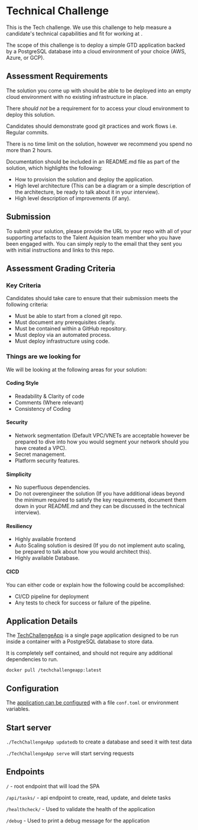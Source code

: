 # Technical Challenge

This is the  Tech challenge. We use this challenge to help measure a candidate's technical capabilities and fit for working at .

The scope of this challenge is to deploy a simple GTD application backed by a PostgreSQL database into a cloud environment of your choice (AWS, Azure, or GCP).

## Assessment Requirements

The solution you come up with should be able to be deployed into an empty cloud environment with no existing infrastructure in place.

There _should not_ be a requirement for  to access your cloud environment to deploy this solution.

Candidates should demonstrate good git practices and work flows i.e. Regular commits.

There is no time limit on the solution, however we recommend you spend no more than 2 hours.

Documentation should be included in an README.md file as part of the solution, which highlights the following:

- How to provision the solution and deploy the application.
- High level architecture (This can be a diagram or a simple description of the architecture, be ready to talk about it in your interview).
- High level description of improvements (if any).

## Submission

To submit your solution, please provide the URL to your repo with all of your supporting artefacts to the  Talent Aquision team member who you have been engaged with. You can simply reply to the email that they sent you with initial instructions and links to this repo.

## Assessment Grading Criteria

### Key Criteria

Candidates should take care to ensure that their submission meets the following criteria:

- Must be able to start from a cloned git repo.
- Must document any prerequisites clearly.
- Must be contained within a GitHub repository.
- Must deploy via an automated process.
- Must deploy infrastructure using code.

### Things are we looking for

We will be looking at the following areas for your solution:

#### Coding Style

- Readability & Clarity of code
- Comments (Where relevant)
- Consistency of Coding

#### Security

- Network segmentation (Default VPC/VNETs are acceptable however be prepared to dive into how you would segment your network should you have created a VPC).
- Secret management.
- Platform security features.

#### Simplicity

- No superfluous dependencies.
- Do not overengineer the solution (If you have additional ideas beyond the minimum required to satisfy the key requirements, document them down in your README.md and they can be discussed in the technical interview).

#### Resiliency

- Highly available frontend
- Auto Scaling solution is desired (If you do not implement auto scaling, be prepared to talk about how you would architect this).
- Highly available Database.

#### CICD

You can either code or explain how the following could be accomplished:

- CI/CD pipeline for deployment
- Any tests to check for success or failure of the pipeline.

## Application Details

The [TechChallengeApp](https://github.com/singtechs/TechChallengeApp) is a single page application designed to be run inside a container with a PostgreSQL database to store data.

It is completely self contained, and should not require any additional dependencies to run.

`docker pull /techchallengeapp:latest`

## Configuration

The [application can be configured](https://github.com/singtechs/TechChallengeApp/blob/master/doc/config.md) with a file `conf.toml` or environment variables.

## Start server

`./TechChallengeApp updatedb` to create a database and seed it with test data

`./TechChallengeApp serve` will start serving requests

## Endpoints

`/` - root endpoint that will load the SPA

`/api/tasks/` - api endpoint to create, read, update, and delete tasks

`/healthcheck/` - Used to validate the health of the application

`/debug` - Used to print a debug message for the application
